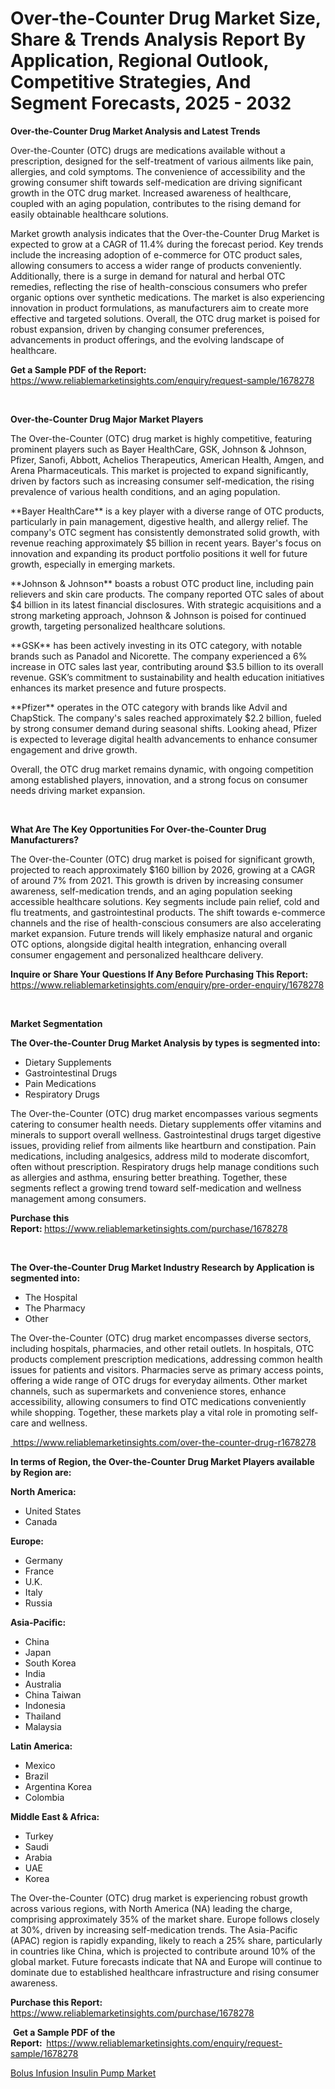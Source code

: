 <p><h1>Over-the-Counter Drug Market Size, Share & Trends Analysis Report By Application, Regional Outlook, Competitive Strategies, And Segment Forecasts, 2025 - 2032</h1></p><p><strong>Over-the-Counter Drug Market Analysis and Latest Trends</strong></p>
<p><p>Over-the-Counter (OTC) drugs are medications available without a prescription, designed for the self-treatment of various ailments like pain, allergies, and cold symptoms. The convenience of accessibility and the growing consumer shift towards self-medication are driving significant growth in the OTC drug market. Increased awareness of healthcare, coupled with an aging population, contributes to the rising demand for easily obtainable healthcare solutions. </p><p>Market growth analysis indicates that the Over-the-Counter Drug Market is expected to grow at a CAGR of 11.4% during the forecast period. Key trends include the increasing adoption of e-commerce for OTC product sales, allowing consumers to access a wider range of products conveniently. Additionally, there is a surge in demand for natural and herbal OTC remedies, reflecting the rise of health-conscious consumers who prefer organic options over synthetic medications. The market is also experiencing innovation in product formulations, as manufacturers aim to create more effective and targeted solutions. Overall, the OTC drug market is poised for robust expansion, driven by changing consumer preferences, advancements in product offerings, and the evolving landscape of healthcare.</p></p>
<p><strong>Get a Sample PDF of the Report:&nbsp;</strong> <a href="https://www.reliablemarketinsights.com/enquiry/request-sample/1678278?utm_campaign=1166&utm_medium=2&utm_source=Github&utm_content=ia&utm_term=25032025&utm_id=over-the-counter-drug">https://www.reliablemarketinsights.com/enquiry/request-sample/1678278</a></p>
<p>&nbsp;</p>
<p><strong>Over-the-Counter Drug Major Market Players</strong></p>
<p><p>The Over-the-Counter (OTC) drug market is highly competitive, featuring prominent players such as Bayer HealthCare, GSK, Johnson & Johnson, Pfizer, Sanofi, Abbott, Achelios Therapeutics, American Health, Amgen, and Arena Pharmaceuticals. This market is projected to expand significantly, driven by factors such as increasing consumer self-medication, the rising prevalence of various health conditions, and an aging population.</p><p>**Bayer HealthCare** is a key player with a diverse range of OTC products, particularly in pain management, digestive health, and allergy relief. The company's OTC segment has consistently demonstrated solid growth, with revenue reaching approximately $5 billion in recent years. Bayer's focus on innovation and expanding its product portfolio positions it well for future growth, especially in emerging markets.</p><p>**Johnson & Johnson** boasts a robust OTC product line, including pain relievers and skin care products. The company reported OTC sales of about $4 billion in its latest financial disclosures. With strategic acquisitions and a strong marketing approach, Johnson & Johnson is poised for continued growth, targeting personalized healthcare solutions.</p><p>**GSK** has been actively investing in its OTC category, with notable brands such as Panadol and Nicorette. The company experienced a 6% increase in OTC sales last year, contributing around $3.5 billion to its overall revenue. GSK’s commitment to sustainability and health education initiatives enhances its market presence and future prospects.</p><p>**Pfizer** operates in the OTC category with brands like Advil and ChapStick. The company's sales reached approximately $2.2 billion, fueled by strong consumer demand during seasonal shifts. Looking ahead, Pfizer is expected to leverage digital health advancements to enhance consumer engagement and drive growth.</p><p>Overall, the OTC drug market remains dynamic, with ongoing competition among established players, innovation, and a strong focus on consumer needs driving market expansion.</p></p>
<p>&nbsp;</p>
<p><strong>What Are The Key Opportunities For Over-the-Counter Drug Manufacturers?</strong></p>
<p><p>The Over-the-Counter (OTC) drug market is poised for significant growth, projected to reach approximately $160 billion by 2026, growing at a CAGR of around 7% from 2021. This growth is driven by increasing consumer awareness, self-medication trends, and an aging population seeking accessible healthcare solutions. Key segments include pain relief, cold and flu treatments, and gastrointestinal products. The shift towards e-commerce channels and the rise of health-conscious consumers are also accelerating market expansion. Future trends will likely emphasize natural and organic OTC options, alongside digital health integration, enhancing overall consumer engagement and personalized healthcare delivery.</p></p>
<p><strong>Inquire or Share Your Questions If Any Before Purchasing This Report:</strong> <a href="https://www.reliablemarketinsights.com/enquiry/pre-order-enquiry/1678278?utm_campaign=1166&utm_medium=2&utm_source=Github&utm_content=ia&utm_term=25032025&utm_id=over-the-counter-drug">https://www.reliablemarketinsights.com/enquiry/pre-order-enquiry/1678278</a></p>
<p>&nbsp;</p>
<p><strong>Market Segmentation</strong></p>
<p><strong>The Over-the-Counter Drug Market Analysis by types is segmented into:</strong></p>
<p><ul><li>Dietary Supplements</li><li>Gastrointestinal Drugs</li><li>Pain Medications</li><li>Respiratory Drugs</li></ul></p>
<p><p>The Over-the-Counter (OTC) drug market encompasses various segments catering to consumer health needs. Dietary supplements offer vitamins and minerals to support overall wellness. Gastrointestinal drugs target digestive issues, providing relief from ailments like heartburn and constipation. Pain medications, including analgesics, address mild to moderate discomfort, often without prescription. Respiratory drugs help manage conditions such as allergies and asthma, ensuring better breathing. Together, these segments reflect a growing trend toward self-medication and wellness management among consumers.</p></p>
<p><strong>Purchase this Report:&nbsp;</strong><a href="https://www.reliablemarketinsights.com/purchase/1678278?utm_campaign=1166&utm_medium=2&utm_source=Github&utm_content=ia&utm_term=25032025&utm_id=over-the-counter-drug">https://www.reliablemarketinsights.com/purchase/1678278</a></p>
<p>&nbsp;</p>
<p><strong>The Over-the-Counter Drug Market Industry Research by Application is segmented into:</strong></p>
<p><ul><li>The Hospital</li><li>The Pharmacy</li><li>Other</li></ul></p>
<p><p>The Over-the-Counter (OTC) drug market encompasses diverse sectors, including hospitals, pharmacies, and other retail outlets. In hospitals, OTC products complement prescription medications, addressing common health issues for patients and visitors. Pharmacies serve as primary access points, offering a wide range of OTC drugs for everyday ailments. Other market channels, such as supermarkets and convenience stores, enhance accessibility, allowing consumers to find OTC medications conveniently while shopping. Together, these markets play a vital role in promoting self-care and wellness.</p></p>
<p><a href="https://www.reliablemarketinsights.com/over-the-counter-drug-r1678278?utm_campaign=1166&utm_medium=2&utm_source=Github&utm_content=ia&utm_term=25032025&utm_id=over-the-counter-drug">&nbsp;https://www.reliablemarketinsights.com/over-the-counter-drug-r1678278</a></p>
<p><strong>In terms of Region, the Over-the-Counter Drug Market Players available by Region are:</strong></p>
<p>
    <p> <strong> North America: </strong>
        <ul>
            <li>United States</li>
            <li>Canada</li>
        </ul>
        </p> 
    <p> <strong> Europe: </strong>
        <ul>
            <li>Germany</li>
            <li>France</li>
            <li>U.K.</li>
            <li>Italy</li>
            <li>Russia</li>
        </ul>
        </p> 
    <p> <strong> Asia-Pacific: </strong>
        <ul>
            <li>China</li>
            <li>Japan</li>
            <li>South Korea</li>
            <li>India</li>
            <li>Australia</li>
            <li>China Taiwan</li>
            <li>Indonesia</li>
            <li>Thailand</li>
            <li>Malaysia</li>
        </ul>
        </p> 
    <p> <strong> Latin America: </strong>
        <ul>
            <li>Mexico</li>
            <li>Brazil</li>
            <li>Argentina Korea</li>
            <li>Colombia</li>
        </ul>
        </p> 
    <p> <strong> Middle East & Africa: </strong>
        <ul>
            <li>Turkey</li>
            <li>Saudi</li>
            <li>Arabia</li>
            <li>UAE</li>
            <li>Korea</li>
        </ul>
    </p>
    </p>
<p><p>The Over-the-Counter (OTC) drug market is experiencing robust growth across various regions, with North America (NA) leading the charge, comprising approximately 35% of the market share. Europe follows closely at 30%, driven by increasing self-medication trends. The Asia-Pacific (APAC) region is rapidly expanding, likely to reach a 25% share, particularly in countries like China, which is projected to contribute around 10% of the global market. Future forecasts indicate that NA and Europe will continue to dominate due to established healthcare infrastructure and rising consumer awareness.</p></p>
<p><strong>Purchase this Report: </strong><a href="https://www.reliablemarketinsights.com/purchase/1678278?utm_campaign=1166&utm_medium=2&utm_source=Github&utm_content=ia&utm_term=25032025&utm_id=over-the-counter-drug">https://www.reliablemarketinsights.com/purchase/1678278</a></p>
<p>&nbsp;<strong>Get a Sample PDF of the Report:&nbsp;&nbsp;</strong><a href="https://www.reliablemarketinsights.com/enquiry/request-sample/1678278?utm_campaign=1166&utm_medium=2&utm_source=Github&utm_content=ia&utm_term=25032025&utm_id=over-the-counter-drug">https://www.reliablemarketinsights.com/enquiry/request-sample/1678278</a></p>
<p><strong></strong></p>
<p><p><a href="https://github.com/yoshih12/Market-Research-Report-List-4/blob/main/bolus-infusion-insulin-pump-market.md?utm_campaign=1166&utm_medium=2&utm_source=Github&utm_content=ia&utm_term=25032025&utm_id=over-the-counter-drug">Bolus Infusion Insulin Pump Market</a></p></p>